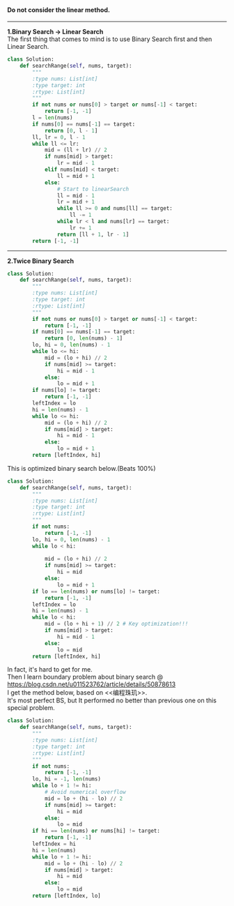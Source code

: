 #### Do not consider the linear method.  
------------------------------------------
**1.Binary Search -> Linear Search**  
The first thing that comes to mind is to use Binary Search first and then Linear Search.  
```py
class Solution:
    def searchRange(self, nums, target):
        """
        :type nums: List[int]
        :type target: int
        :rtype: List[int]
        """
        if not nums or nums[0] > target or nums[-1] < target:
            return [-1, -1]
        l = len(nums)
        if nums[0] == nums[-1] == target:
            return [0, l - 1]
        ll, lr = 0, l - 1
        while ll <= lr:
            mid = (ll + lr) // 2
            if nums[mid] > target:
                lr = mid - 1
            elif nums[mid] < target:
                ll = mid + 1
            else:
                # Start to linearSearch
                ll = mid - 1
                lr = mid + 1
                while ll >= 0 and nums[ll] == target:
                    ll -= 1
                while lr < l and nums[lr] == target:
                    lr += 1
                return [ll + 1, lr - 1]
        return [-1, -1]
```
--------------------------------------------------
**2.Twice Binary Search**  
```py
class Solution:
    def searchRange(self, nums, target):
        """
        :type nums: List[int]
        :type target: int
        :rtype: List[int]
        """
        if not nums or nums[0] > target or nums[-1] < target:
            return [-1, -1]
        if nums[0] == nums[-1] == target:
            return [0, len(nums) - 1]
        lo, hi = 0, len(nums) - 1
        while lo <= hi:
            mid = (lo + hi) // 2
            if nums[mid] >= target:
                hi = mid - 1
            else:
                lo = mid + 1
        if nums[lo] != target:
            return [-1, -1]
        leftIndex = lo
        hi = len(nums) - 1
        while lo <= hi:
            mid = (lo + hi) // 2
            if nums[mid] > target:
                hi = mid - 1
            else:
                lo = mid + 1
        return [leftIndex, hi]
```  
This is optimized binary search below.(Beats 100%)
```py
class Solution:
    def searchRange(self, nums, target):
        """
        :type nums: List[int]
        :type target: int
        :rtype: List[int]
        """
        if not nums:
            return [-1, -1]
        lo, hi = 0, len(nums) - 1
        while lo < hi:
            
            mid = (lo + hi) // 2
            if nums[mid] >= target:
                hi = mid
            else:
                lo = mid + 1
        if lo == len(nums) or nums[lo] != target:
            return [-1, -1]
        leftIndex = lo
        hi = len(nums) - 1
        while lo < hi:
            mid = (lo + hi + 1) // 2 # Key optimization!!!
            if nums[mid] > target:
                hi = mid - 1
            else:
                lo = mid
        return [leftIndex, hi]
```
In fact, it's hard to get for me.  
Then I learn boundary problem about binary search @ <https://blog.csdn.net/u011523762/article/details/50878613>  
I get the method below, based on <<编程珠玑>>.   
It's most perfect BS, but It performed no better than previous one on this special problem.
```py
class Solution:
    def searchRange(self, nums, target):
        """
        :type nums: List[int]
        :type target: int
        :rtype: List[int]
        """
        if not nums:
            return [-1, -1]
        lo, hi = -1, len(nums)
        while lo + 1 != hi:
            # Avoid numerical overflow
            mid = lo + (hi - lo) // 2
            if nums[mid] >= target:
                hi = mid
            else:
                lo = mid
        if hi == len(nums) or nums[hi] != target:
            return [-1, -1]
        leftIndex = hi
        hi = len(nums)
        while lo + 1 != hi:
            mid = lo + (hi - lo) // 2
            if nums[mid] > target:
                hi = mid
            else:
                lo = mid
        return [leftIndex, lo]
```
